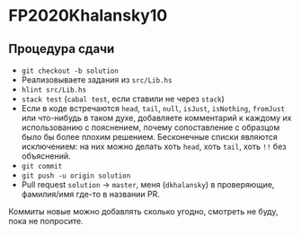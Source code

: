 # FP2020Khalansky10

## Процедура сдачи

* `git checkout -b solution`
* Реализовываете задания из `src/Lib.hs`
* `hlint src/Lib.hs`
* `stack test` (`cabal test`, если ставили не через `stack`)
* Если в коде встречаются `head`, `tail`, `null`, `isJust`, `isNothing`,
  `fromJust` или что-нибудь в таком духе, добавляете комментарий к каждому
  их использованию с пояснением, почему сопоставление с образцом было бы
  более плохим решением. Бесконечные списки являются исключением: на них
  можно делать хоть `head`, хоть `tail`, хоть `!!` без объяснений.
* `git commit`
* `git push -u origin solution`
* Pull request `solution` -> `master`, меня (`dkhalansky`) в проверяющие,
  фамилия/имя где-то в названии PR.

Коммиты новые можно добавлять сколько угодно, смотреть не буду, пока не
попросите.
